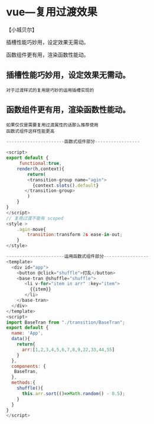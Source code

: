 # vue—复用过渡效果
【小城贝尔】

插槽性能巧妙用，设定效果无需动。

函数组件更有用，渲染函数性能动。

## 插槽性能巧妙用，设定效果无需动。
    对于过渡样式的复用是巧妙的运用插槽实现的
## 函数组件更有用，渲染函数性能动。
    如果仅仅是需要复用过渡属性的话那么推荐使用
    函数式组件这样性能更高
```js
----------------------函数式组件部分-----------------
    
<script>
export default {
     functional:true,
    render(h,context){
        return(
        <transition-group name="agin">
          {context.slots().default}
       </transition-group>
        )
    }
}
</script>
// 复用过渡不能有 scoped
<style >
    .agin-move{
        transition:transform 2s ease-in-out;
    }
</style>

----------------------运用函数式组件部分-----------------
<template>
  <div id="app">
    <button @click="shuffle">打乱</button>
    <base-tran @shuffle="shuffle">
       <li v-for="item in arr" :key="item">
         {{item}}
       </li>
    </base-tran>
  </div>
</template>
<script>
import BaseTran from "./transition/BaseTran";
export default {
  name: 'App',
  data(){
    return{
      arr:[1,2,3,4,5,6,7,8,9,22,33,44,55]
    }
  },
  components: {
   BaseTran,
  },
  methods:{
    shuffle(){
      this.arr.sort(()=>Math.random() - 0.5);
    }
  }
}
</script>

```